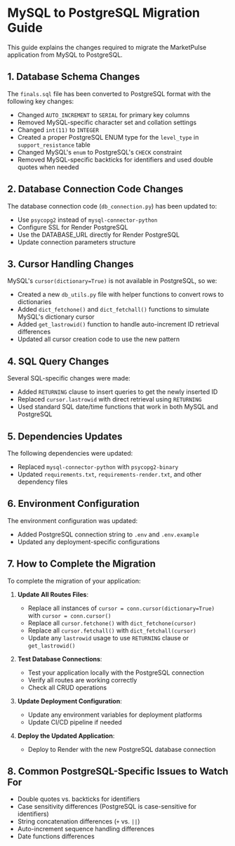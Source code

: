 # MySQL to PostgreSQL Migration Guide

This guide explains the changes required to migrate the MarketPulse application from MySQL to PostgreSQL.

## 1. Database Schema Changes

The `finals.sql` file has been converted to PostgreSQL format with the following key changes:
- Changed `AUTO_INCREMENT` to `SERIAL` for primary key columns
- Removed MySQL-specific character set and collation settings
- Changed `int(11)` to `INTEGER`
- Created a proper PostgreSQL ENUM type for the `level_type` in `support_resistance` table
- Changed MySQL's `enum` to PostgreSQL's `CHECK` constraint
- Removed MySQL-specific backticks for identifiers and used double quotes when needed

## 2. Database Connection Code Changes

The database connection code (`db_connection.py`) has been updated to:
- Use `psycopg2` instead of `mysql-connector-python`
- Configure SSL for Render PostgreSQL
- Use the DATABASE_URL directly for Render PostgreSQL
- Update connection parameters structure

## 3. Cursor Handling Changes

MySQL's `cursor(dictionary=True)` is not available in PostgreSQL, so we:
- Created a new `db_utils.py` file with helper functions to convert rows to dictionaries
- Added `dict_fetchone()` and `dict_fetchall()` functions to simulate MySQL's dictionary cursor
- Added `get_lastrowid()` function to handle auto-increment ID retrieval differences
- Updated all cursor creation code to use the new pattern

## 4. SQL Query Changes

Several SQL-specific changes were made:
- Added `RETURNING` clause to insert queries to get the newly inserted ID
- Replaced `cursor.lastrowid` with direct retrieval using `RETURNING`
- Used standard SQL date/time functions that work in both MySQL and PostgreSQL

## 5. Dependencies Updates

The following dependencies were updated:
- Replaced `mysql-connector-python` with `psycopg2-binary`
- Updated `requirements.txt`, `requirements-render.txt`, and other dependency files

## 6. Environment Configuration

The environment configuration was updated:
- Added PostgreSQL connection string to `.env` and `.env.example`
- Updated any deployment-specific configurations

## 7. How to Complete the Migration

To complete the migration of your application:

1. **Update All Routes Files**:
   - Replace all instances of `cursor = conn.cursor(dictionary=True)` with `cursor = conn.cursor()`
   - Replace all `cursor.fetchone()` with `dict_fetchone(cursor)`
   - Replace all `cursor.fetchall()` with `dict_fetchall(cursor)`
   - Update any `lastrowid` usage to use `RETURNING` clause or `get_lastrowid()`

2. **Test Database Connections**:
   - Test your application locally with the PostgreSQL connection
   - Verify all routes are working correctly
   - Check all CRUD operations

3. **Update Deployment Configuration**:
   - Update any environment variables for deployment platforms
   - Update CI/CD pipeline if needed

4. **Deploy the Updated Application**:
   - Deploy to Render with the new PostgreSQL database connection

## 8. Common PostgreSQL-Specific Issues to Watch For

- Double quotes vs. backticks for identifiers
- Case sensitivity differences (PostgreSQL is case-sensitive for identifiers)
- String concatenation differences (`+` vs. `||`)
- Auto-increment sequence handling differences
- Date functions differences 